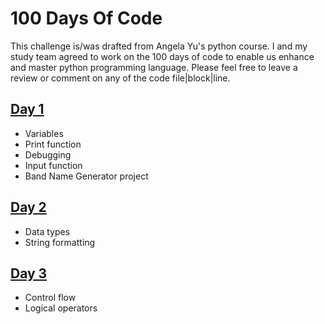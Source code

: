 # 100 Days Of Code

This challenge is/was drafted from Angela Yu's python course.
I and my study team agreed to work on the 100 days of code to enable us enhance and master python programming language. Please feel free to leave a review or comment on any of the code file|block|line.

## [Day 1](https://github.com/triplee12/100daysofcode/tree/main/day_1)

- Variables
- Print function
- Debugging
- Input function
- Band Name Generator project

## [Day 2](https://github.com/triplee12/100daysofcode/tree/main/day_2)

- Data types
- String formatting

## [Day 3](https://github.com/triplee12/100daysofcode/tree/main/day_3)

- Control flow
- Logical operators
